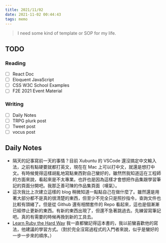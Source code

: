 ```yaml
---
title: 2021/11/02
date: 2021-11-02 00:44:43
tags: memo
---
```


> I need some kind of template or SOP for my life.

## TODO

### Reading

- [ ] React Doc
- [ ] Eloquent JavaScript
- [ ] CSS W3C School Examples
- [ ] F2E 2021 Event Material

### Writing

- [ ] Daily Notes
- [ ] TRPG plurk post
- [ ] Tweet post
- [ ] vocus post

## Daily Notes

- 隔天的記事寫前一天的事情？目前 Xubuntu 的 VSCode 還沒搞定中文輸入法，之前有點硬要就都打英文，現在在 Mac 上可以打中文，就還是想打中文。有時候覺得這樣胡亂地寫點東西對自己蠻好的，雖然然我知道這在工程師的方面來說，看起來是不太專業。也許也是因為這樣才會想把作品集跟學習筆記的頁面分開吧。我那乏善可陳的作品集頁面（嘆氣）。
- 這次我比上次建立這樣的 blog 稍微知道一點點自己在做什麼了。雖然還是用著大部分都不是真的很清楚的東西，但至少不完全只是照抄指令，查詢文件也比較有頭緒了。但是從 Github 還有相關套件的 Repo 看起來，這也是個漸漸已經停止更新的東西。有新的東西出現了，但還不急著跳過去。先練習寫筆記吧。真的有需要的時候再換到新的工具去。
- [Learn Ruby the Hard Way](https://learnrubythehardway.org/) 我一直都蠻記得這本書的，我以前蠻喜歡他的寫法，他建議的學習方式。（對於完全沒寫過程式的入門者來說，似乎是蠻好的一步一步來的順序。）
